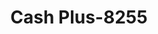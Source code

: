---
f_zip-code: 33067
f_state-code: FL
title: Cash Plus-8255
f_phone: 954-752-1110
f_city-only: Coral Springs
f_address: 8254 Wiles Road Coral Springs
f_location-unique-id: '8255'
slug: cash-plus-8255
updated-on: '2024-05-30T13:46:58.046Z'
created-on: '2024-05-30T13:36:59.803Z'
published-on: '2024-05-30T13:54:32.469Z'
f_city-state: cms/city/coral-springs-fl.md
f_company: cms/company/cash-plus.md
f_state: cms/state/florida.md
layout: '[payday-loan].html'
tags: payday-loan
---